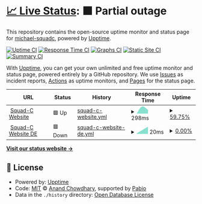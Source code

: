 # [📈 Live Status](https://michael-squadc.github.io/squadc-upptime): <!--live status--> **🟧 Partial outage**

This repository contains the open-source uptime monitor and status page for [michael-squadc](https://michael-squadc.github.io/squadc-upptime), powered by [Upptime](https://github.com/upptime/upptime).

[![Uptime CI](https://github.com/michael-squadc/squadc-upptime/workflows/Uptime%20CI/badge.svg)](https://github.com/michael-squadc/squadc-upptime/actions?query=workflow%3A%22Uptime+CI%22)
[![Response Time CI](https://github.com/michael-squadc/squadc-upptime/workflows/Response%20Time%20CI/badge.svg)](https://github.com/michael-squadc/squadc-upptime/actions?query=workflow%3A%22Response+Time+CI%22)
[![Graphs CI](https://github.com/michael-squadc/squadc-upptime/workflows/Graphs%20CI/badge.svg)](https://github.com/michael-squadc/squadc-upptime/actions?query=workflow%3A%22Graphs+CI%22)
[![Static Site CI](https://github.com/michael-squadc/squadc-upptime/workflows/Static%20Site%20CI/badge.svg)](https://github.com/michael-squadc/squadc-upptime/actions?query=workflow%3A%22Static+Site+CI%22)
[![Summary CI](https://github.com/michael-squadc/squadc-upptime/workflows/Summary%20CI/badge.svg)](https://github.com/michael-squadc/squadc-upptime/actions?query=workflow%3A%22Summary+CI%22)

With [Upptime](https://upptime.js.org), you can get your own unlimited and free uptime monitor and status page, powered entirely by a GitHub repository. We use [Issues](https://github.com/michael-squadc/squadc-upptime/issues) as incident reports, [Actions](https://github.com/michael-squadc/squadc-upptime/actions) as uptime monitors, and [Pages](https://michael-squadc.github.io/squadc-upptime) for the status page.

<!--start: status pages-->
<!-- This summary is generated by Upptime (https://github.com/upptime/upptime) -->
<!-- Do not edit this manually, your changes will be overwritten -->
<!-- prettier-ignore -->
| URL | Status | History | Response Time | Uptime |
| --- | ------ | ------- | ------------- | ------ |
| <img alt="" src="https://icons.duckduckgo.com/ip3/www.squadc.com.ico" height="13"> [Squad-C Website](https://www.squadc.com) | 🟩 Up | [squad-c-website.yml](https://github.com/michael-squadc/squadc-upptime/commits/HEAD/history/squad-c-website.yml) | <details><summary><img alt="Response time graph" src="./graphs/squad-c-website/response-time-week.png" height="20"> 298ms</summary><br><a href="https://michael-squadc.github.io/squadc-upptime/history/squad-c-website"><img alt="Response time 298" src="https://img.shields.io/endpoint?url=https%3A%2F%2Fraw.githubusercontent.com%2Fmichael-squadc%2Fsquadc-upptime%2FHEAD%2Fapi%2Fsquad-c-website%2Fresponse-time.json"></a><br><a href="https://michael-squadc.github.io/squadc-upptime/history/squad-c-website"><img alt="24-hour response time 298" src="https://img.shields.io/endpoint?url=https%3A%2F%2Fraw.githubusercontent.com%2Fmichael-squadc%2Fsquadc-upptime%2FHEAD%2Fapi%2Fsquad-c-website%2Fresponse-time-day.json"></a><br><a href="https://michael-squadc.github.io/squadc-upptime/history/squad-c-website"><img alt="7-day response time 298" src="https://img.shields.io/endpoint?url=https%3A%2F%2Fraw.githubusercontent.com%2Fmichael-squadc%2Fsquadc-upptime%2FHEAD%2Fapi%2Fsquad-c-website%2Fresponse-time-week.json"></a><br><a href="https://michael-squadc.github.io/squadc-upptime/history/squad-c-website"><img alt="30-day response time 298" src="https://img.shields.io/endpoint?url=https%3A%2F%2Fraw.githubusercontent.com%2Fmichael-squadc%2Fsquadc-upptime%2FHEAD%2Fapi%2Fsquad-c-website%2Fresponse-time-month.json"></a><br><a href="https://michael-squadc.github.io/squadc-upptime/history/squad-c-website"><img alt="1-year response time 298" src="https://img.shields.io/endpoint?url=https%3A%2F%2Fraw.githubusercontent.com%2Fmichael-squadc%2Fsquadc-upptime%2FHEAD%2Fapi%2Fsquad-c-website%2Fresponse-time-year.json"></a></details> | <details><summary><a href="https://michael-squadc.github.io/squadc-upptime/history/squad-c-website">59.75%</a></summary><a href="https://michael-squadc.github.io/squadc-upptime/history/squad-c-website"><img alt="All-time uptime 59.75%" src="https://img.shields.io/endpoint?url=https%3A%2F%2Fraw.githubusercontent.com%2Fmichael-squadc%2Fsquadc-upptime%2FHEAD%2Fapi%2Fsquad-c-website%2Fuptime.json"></a><br><a href="https://michael-squadc.github.io/squadc-upptime/history/squad-c-website"><img alt="24-hour uptime 59.75%" src="https://img.shields.io/endpoint?url=https%3A%2F%2Fraw.githubusercontent.com%2Fmichael-squadc%2Fsquadc-upptime%2FHEAD%2Fapi%2Fsquad-c-website%2Fuptime-day.json"></a><br><a href="https://michael-squadc.github.io/squadc-upptime/history/squad-c-website"><img alt="7-day uptime 59.75%" src="https://img.shields.io/endpoint?url=https%3A%2F%2Fraw.githubusercontent.com%2Fmichael-squadc%2Fsquadc-upptime%2FHEAD%2Fapi%2Fsquad-c-website%2Fuptime-week.json"></a><br><a href="https://michael-squadc.github.io/squadc-upptime/history/squad-c-website"><img alt="30-day uptime 59.75%" src="https://img.shields.io/endpoint?url=https%3A%2F%2Fraw.githubusercontent.com%2Fmichael-squadc%2Fsquadc-upptime%2FHEAD%2Fapi%2Fsquad-c-website%2Fuptime-month.json"></a><br><a href="https://michael-squadc.github.io/squadc-upptime/history/squad-c-website"><img alt="1-year uptime 59.75%" src="https://img.shields.io/endpoint?url=https%3A%2F%2Fraw.githubusercontent.com%2Fmichael-squadc%2Fsquadc-upptime%2FHEAD%2Fapi%2Fsquad-c-website%2Fuptime-year.json"></a></details>
| <img alt="" src="https://icons.duckduckgo.com/ip3/www.squadc.com.ico" height="13"> [Squad-C Website DE](https://www.squadc.com/de) | 🟥 Down | [squad-c-website-de.yml](https://github.com/michael-squadc/squadc-upptime/commits/HEAD/history/squad-c-website-de.yml) | <details><summary><img alt="Response time graph" src="./graphs/squad-c-website-de/response-time-week.png" height="20"> 20ms</summary><br><a href="https://michael-squadc.github.io/squadc-upptime/history/squad-c-website-de"><img alt="Response time 20" src="https://img.shields.io/endpoint?url=https%3A%2F%2Fraw.githubusercontent.com%2Fmichael-squadc%2Fsquadc-upptime%2FHEAD%2Fapi%2Fsquad-c-website-de%2Fresponse-time.json"></a><br><a href="https://michael-squadc.github.io/squadc-upptime/history/squad-c-website-de"><img alt="24-hour response time 20" src="https://img.shields.io/endpoint?url=https%3A%2F%2Fraw.githubusercontent.com%2Fmichael-squadc%2Fsquadc-upptime%2FHEAD%2Fapi%2Fsquad-c-website-de%2Fresponse-time-day.json"></a><br><a href="https://michael-squadc.github.io/squadc-upptime/history/squad-c-website-de"><img alt="7-day response time 20" src="https://img.shields.io/endpoint?url=https%3A%2F%2Fraw.githubusercontent.com%2Fmichael-squadc%2Fsquadc-upptime%2FHEAD%2Fapi%2Fsquad-c-website-de%2Fresponse-time-week.json"></a><br><a href="https://michael-squadc.github.io/squadc-upptime/history/squad-c-website-de"><img alt="30-day response time 20" src="https://img.shields.io/endpoint?url=https%3A%2F%2Fraw.githubusercontent.com%2Fmichael-squadc%2Fsquadc-upptime%2FHEAD%2Fapi%2Fsquad-c-website-de%2Fresponse-time-month.json"></a><br><a href="https://michael-squadc.github.io/squadc-upptime/history/squad-c-website-de"><img alt="1-year response time 20" src="https://img.shields.io/endpoint?url=https%3A%2F%2Fraw.githubusercontent.com%2Fmichael-squadc%2Fsquadc-upptime%2FHEAD%2Fapi%2Fsquad-c-website-de%2Fresponse-time-year.json"></a></details> | <details><summary><a href="https://michael-squadc.github.io/squadc-upptime/history/squad-c-website-de">0.00%</a></summary><a href="https://michael-squadc.github.io/squadc-upptime/history/squad-c-website-de"><img alt="All-time uptime 0.00%" src="https://img.shields.io/endpoint?url=https%3A%2F%2Fraw.githubusercontent.com%2Fmichael-squadc%2Fsquadc-upptime%2FHEAD%2Fapi%2Fsquad-c-website-de%2Fuptime.json"></a><br><a href="https://michael-squadc.github.io/squadc-upptime/history/squad-c-website-de"><img alt="24-hour uptime 0.00%" src="https://img.shields.io/endpoint?url=https%3A%2F%2Fraw.githubusercontent.com%2Fmichael-squadc%2Fsquadc-upptime%2FHEAD%2Fapi%2Fsquad-c-website-de%2Fuptime-day.json"></a><br><a href="https://michael-squadc.github.io/squadc-upptime/history/squad-c-website-de"><img alt="7-day uptime 0.00%" src="https://img.shields.io/endpoint?url=https%3A%2F%2Fraw.githubusercontent.com%2Fmichael-squadc%2Fsquadc-upptime%2FHEAD%2Fapi%2Fsquad-c-website-de%2Fuptime-week.json"></a><br><a href="https://michael-squadc.github.io/squadc-upptime/history/squad-c-website-de"><img alt="30-day uptime 0.00%" src="https://img.shields.io/endpoint?url=https%3A%2F%2Fraw.githubusercontent.com%2Fmichael-squadc%2Fsquadc-upptime%2FHEAD%2Fapi%2Fsquad-c-website-de%2Fuptime-month.json"></a><br><a href="https://michael-squadc.github.io/squadc-upptime/history/squad-c-website-de"><img alt="1-year uptime 0.00%" src="https://img.shields.io/endpoint?url=https%3A%2F%2Fraw.githubusercontent.com%2Fmichael-squadc%2Fsquadc-upptime%2FHEAD%2Fapi%2Fsquad-c-website-de%2Fuptime-year.json"></a></details>

<!--end: status pages-->

[**Visit our status website →**](https://michael-squadc.github.io/squadc-upptime)

## 📄 License

- Powered by: [Upptime](https://github.com/upptime/upptime)
- Code: [MIT](./LICENSE) © [Anand Chowdhary](https://anandchowdhary.com), supported by [Pabio](https://pabio.com)
- Data in the `./history` directory: [Open Database License](https://opendatacommons.org/licenses/odbl/1-0/)

